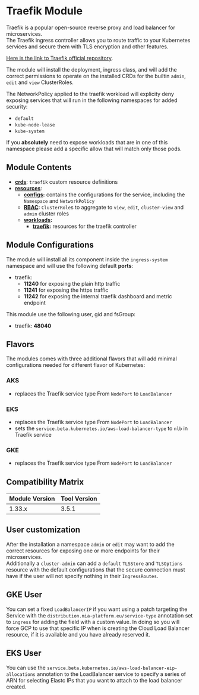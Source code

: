 # Traefik Module

Traefik is a popular open-source reverse proxy and load balancer for microservices.  
The Traefik ingress controller allows you to route traffic to your Kubernetes services and secure them with TLS
encryption and other features.

[Here is the link to Traefik official repository].

The module will install the deployment, ingress class, and will add the correct permissions to operate
on the installed CRDs for the builtin `admin`, `edit` and `view` ClusterRoles.

The NetworkPolicy applied to the traefik workload will explicity deny exposing services that will run in the following
namespaces for added security:

- `default`
- `kube-node-lease`
- `kube-system`

If you **absolutely** need to expose workloads that are in one of this namespace please add a specific allow that will
match only those pods.

## Module Contents

- **[crds](./base/crds)**: `traefik` custom resource definitions
- **[resources](./base/resources)**:
  - **[configs](./base/resources/configs):** contains the configurations for the service, including the `Namespace` and
			`NetworkPolicy`
  - **[RBAC](./base/resources/rbac):** `ClusterRole`s to aggregate to `view`, `edit`, `cluster-view` and `admin`
			cluster roles
  - **[workloads](./base/resources/workloads):**
    - **[traefik](./base/resources/workloads/traefik):** resources for the traefik controller

## Module Configurations

The module will install all its component inside the `ingress-system` namespace and will use the following
default **ports**:

- traefik:
  - **11240** for exposing the plain http traffic
  - **11241** for exposing the https traffic
  - **11242** for exposing the internal traefik dashboard and metric endpoint

This module use the following user, gid and fsGroup:

- traefik: **48040**

## Flavors

The modules comes with three additional flavors that will add minimal configurations needed for different flavor of
Kubernetes:

### AKS

- replaces the Traefik service type From `NodePort` to `LoadBalancer`

### EKS

- replaces the Traefik service type From `NodePort` to `LoadBalancer`
- sets the `service.beta.kubernetes.io/aws-load-balancer-type` to `nlb` in Traefik service

### GKE

- replaces the Traefik service type From `NodePort` to `LoadBalancer`

## Compatibility Matrix

| Module Version | Tool Version   |
|----------------|----------------|
| 1.33.x         | 3.5.1          |

## User customization

After the installation a namespace `admin` or `edit` may want to add the correct resources for exposing one or more
endpoints for their microservices.  
Additionally a `cluster-admin` can add a `default` `TLSStore` and `TLSOptions` resource with the default configurations
that the secure connection must have if the user will not specify nothing in their `IngressRoutes`.

## GKE User

You can set a fixed `LoadBalancerIP` if you want using a patch targeting the Service with the
`distribution.mia-platform.eu/service-type` annotation set to `ingress` for adding the field with a custom value.
In doing so you will force GCP to use that specific IP when is creating the Cloud Load Balancer resource, if it is
available and you have already reserved it.

## EKS User

You can use the `service.beta.kubernetes.io/aws-load-balancer-eip-allocations` annotation to the LoadBalancer service
to specify a series of ARN for selecting Elastc IPs that you want to attach to the load balancer created.

[Here is the link to traefik official repository]: https://github.com/traefik/traefik "Traefik GitHub Repository"
